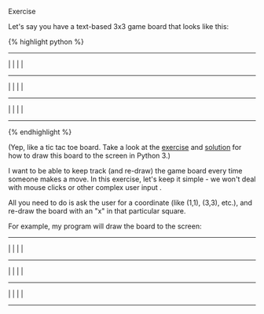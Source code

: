 Exercise

Let's say you have a text-based 3x3 game board that looks like this: 

{% highlight python %}
 --- --- --- 
|   |   |   | 
 --- --- ---  
|   |   |   | 
 --- --- ---  
|   |   |   | 
 --- --- --- 
{% endhighlight %}

(Yep, like a tic tac toe board. Take a look at the [exercise](SOMETHING) and [solution](SOMETHING) for how to draw this board to the screen in Python 3.)

I want to be able to keep track (and re-draw) the game board every time someone makes a move. In this exercise, let's keep it simple - we won't deal with mouse clicks or other complex user input . 

All you need to do is ask the user for a coordinate (like (1,1), (3,3), etc.), and re-draw the board with an "x" in that particular square. 

For example, my program will draw the board to the screen: 

 -- -- --
|  |  |  |
 -- -- -- 
|  |  |  |
 -- -- -- 
|  |  |  |
 -- -- --

 